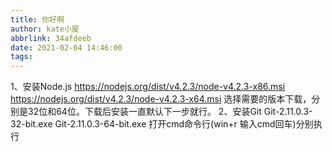 ```yaml
---
title: 你好啊
author: kate小屋
abbrlink: 34afdeeb
date: 2021-02-04 14:46:00
tags:
---
```

1、安装Node.js
https://nodejs.org/dist/v4.2.3/node-v4.2.3-x86.msi
https://nodejs.org/dist/v4.2.3/node-v4.2.3-x64.msi
选择需要的版本下载，分别是32位和64位。下载后安装一直默认下一步就行。
2、安装Git
Git-2.11.0.3-32-bit.exe
Git-2.11.0.3-64-bit.exe
打开cmd命令行(win+r 输入cmd回车)分别执行